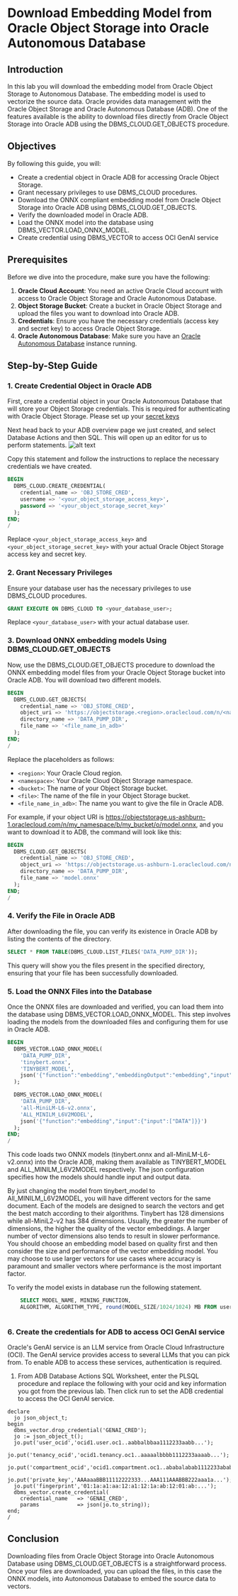 # Download Embedding Model from Oracle Object Storage into Oracle Autonomous Database

## Introduction

In this lab you will download the embedding model from Oracle Object Storage to Autonomous Database. The embedding model is used to vectorize the source data. Oracle provides data management with the Oracle Object Storage and Oracle Autonomous Database (ADB). One of the features available is the ability to download files directly from Oracle Object Storage into Oracle ADB using the DBMS_CLOUD.GET_OBJECTS procedure.

## Objectives

By following this guide, you will:

- Create a credential object in Oracle ADB for accessing Oracle Object Storage.
- Grant necessary privileges to use DBMS_CLOUD procedures.
- Download the ONNX compliant embedding model from Oracle Object Storage into Oracle ADB using DBMS_CLOUD.GET_OBJECTS.
- Verify the downloaded model in Oracle ADB.
- Load the ONNX model into the database using DBMS_VECTOR.LOAD_ONNX_MODEL.
- Create credential using DBMS_VECTOR to access OCI GenAI service

## Prerequisites

Before we dive into the procedure, make sure you have the following:

1. **Oracle Cloud Account**: You need an active Oracle Cloud account with access to Oracle Object Storage and Oracle Autonomous Database.
2. **Object Storage Bucket**: Create a bucket in Oracle Object Storage and upload the files you want to download into Oracle ADB.
3. **Credentials**: Ensure you have the necessary credentials (access key and secret key) to access Oracle Object Storage.
4. **Oracle Autonomous Database**: Make sure you have an [Oracle Autonomous Database](https://medium.com/@bhenndricks/how-to-create-an-oracle-autonomous-database-c12d9a05096c) instance running.

## Step-by-Step Guide

### 1. Create Credential Object in Oracle ADB

First, create a credential object in your Oracle Autonomous Database that will store your Object Storage credentials. This is required for authenticating with Oracle Object Storage. Please set up your [secret keys](https://medium.com/@bhenndricks/secure-access-to-oracle-buckets-in-object-storage-a-step-by-step-guide-32f3242f35e2) 


Next head back to your ADB overview page we just created, and select Database Actions and then SQL. This will open up an editor for us to perform statements.
![alt text](images/sqldev.png)

Copy this statement and follow the instructions to replace the necessary credentials we have created.

```sql
BEGIN
  DBMS_CLOUD.CREATE_CREDENTIAL(
    credential_name => 'OBJ_STORE_CRED',
    username => '<your_object_storage_access_key>',
    password => '<your_object_storage_secret_key>'
  );
END;
/
```

Replace `<your_object_storage_access_key>` and `<your_object_storage_secret_key>` with your actual Oracle Object Storage access key and secret key.

### 2. Grant Necessary Privileges

Ensure your database user has the necessary privileges to use DBMS_CLOUD procedures.

```sql
GRANT EXECUTE ON DBMS_CLOUD TO <your_database_user>;
```

Replace `<your_database_user>` with your actual database user.

### 3. Download ONNX embedding models Using DBMS_CLOUD.GET_OBJECTS

Now, use the DBMS_CLOUD.GET_OBJECTS procedure to download the ONNX embedding model files from your Oracle Object Storage bucket into Oracle ADB.  You will download two different models.

```sql
BEGIN
  DBMS_CLOUD.GET_OBJECTS(
    credential_name => 'OBJ_STORE_CRED',
    object_uri => 'https://objectstorage.<region>.oraclecloud.com/n/<namespace>/b/<bucket>/o/<file>',
    directory_name => 'DATA_PUMP_DIR',
    file_name => '<file_name_in_adb>'
  );
END;
/
```

Replace the placeholders as follows:
- `<region>`: Your Oracle Cloud region.
- `<namespace>`: Your Oracle Cloud Object Storage namespace.
- `<bucket>`: The name of your Object Storage bucket.
- `<file>`: The name of the file in your Object Storage bucket.
- `<file_name_in_adb>`: The name you want to give the file in Oracle ADB.

For example, if your object URI is https://objectstorage.us-ashburn-1.oraclecloud.com/n/my_namespace/b/my_bucket/o/model.onnx, and you want to download it to ADB, the command will look like this:

```sql
BEGIN
  DBMS_CLOUD.GET_OBJECTS(
    credential_name => 'OBJ_STORE_CRED',
    object_uri => 'https://objectstorage.us-ashburn-1.oraclecloud.com/n/my_namespace/b/my_bucket/o/model.onnx',
    directory_name => 'DATA_PUMP_DIR',
    file_name => 'model.onnx'
  );
END;
/
```

### 4. Verify the File in Oracle ADB

After downloading the file, you can verify its existence in Oracle ADB by listing the contents of the directory.

```sql
SELECT * FROM TABLE(DBMS_CLOUD.LIST_FILES('DATA_PUMP_DIR'));
```

This query will show you the files present in the specified directory, ensuring that your file has been successfully downloaded.

### 5. Load the ONNX Files into the Database

Once the ONNX files are downloaded and verified, you can load them into the database using DBMS_VECTOR.LOAD_ONNX_MODEL. This step involves loading the models from the downloaded files and configuring them for use in Oracle ADB.  

```sql
BEGIN
  DBMS_VECTOR.LOAD_ONNX_MODEL(
    'DATA_PUMP_DIR',
    'tinybert.onnx',
    'TINYBERT_MODEL',
    json('{"function":"embedding","embeddingOutput":"embedding","input":{"input":["DATA"]}}')
  );

  DBMS_VECTOR.LOAD_ONNX_MODEL(
    'DATA_PUMP_DIR',
    'all-MiniLM-L6-v2.onnx',
    'ALL_MINILM_L6V2MODEL',
    json('{"function":"embedding","input":{"input":["DATA"]}}')
  );
END;
/
```
This code loads two ONNX models (tinybert.onnx and all-MiniLM-L6-v2.onnx) into the Oracle ADB, making them available as TINYBERT_MODEL and ALL_MINILM_L6V2MODEL respectively. The json configuration specifies how the models should handle input and output data.

By just changing the model from tinybert\_model to All\_MINILM\_L6V2MODEL, you will have different vectors for the same document. Each of the models are designed to search the vectors and get the best match according to their algorithms.  Tinybert has 128 dimensions while all-MiniL2-v2 has 384 dimensions.  Usually, the greater the number of dimensions, the higher the quality of the vector embeddings.  A larger number of vector dimensions also tends to result in slower performance.   You should choose an embedding model based on quality first and then consider the size and performance of the vector embedding model.  You may choose to use larger vectors for use cases where accuracy is paramount and smaller vectors where performance is the most important factor.

To verify the model exists in database run the following statement.

```sql
    SELECT MODEL_NAME, MINING_FUNCTION,
    ALGORITHM, ALGORITHM_TYPE, round(MODEL_SIZE/1024/1024) MB FROM user_mining_models 
    
```

### 6. Create the credentials for ADB to access OCI GenAI service

Oracle's GenAI service is an LLM service from Oracle Cloud Infrastructure (OCI). The GenAI service provides access to several LLMs that you can pick from.  To enable ADB to access these services, authentication is required. 

1. From ADB Database Actions SQL Worksheet, enter the PLSQL procedure and replace the following with your ocid and key information you got from the previous lab.  Then click run to set the ADB credential to access the OCI GenAI service.

```
declare
  jo json_object_t;
begin
  dbms_vector.drop_credential('GENAI_CRED');
  jo := json_object_t();
  jo.put('user_ocid','ocid1.user.oc1..aabbalbbaa1112233aabb...');
  jo.put('tenancy_ocid','ocid1.tenancy.oc1..aaaaalbbbb1112233aaaab...');
  jo.put('compartment_ocid','ocid1.compartment.oc1..ababalabab1112233ababa...');
  jo.put('private_key','AAAaaaBBB11112222333...AAA111AAABBB222aaa1a...');
  jo.put('fingerprint','01:1a:a1:aa:12:a1:12:1a:ab:12:01:ab:...');
  dbms_vector.create_credential(
    credential_name   => 'GENAI_CRED',
    params            => json(jo.to_string));
end;
/

```

## Conclusion

Downloading files from Oracle Object Storage into Oracle Autonomous Database using DBMS_CLOUD.GET_OBJECTS is a straightforward process. Once your files are downloaded, you can upload the files, in this case the ONNX models, into Autonomous Database to embed the source data to vectors.
